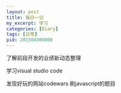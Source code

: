 ```yaml
---
layout: post
title: 每日一记
my_excerpt: 学习
categories: [Diary]
tags: [日常]
pid: 201504300000
---
```


了解前段开发的业绩新动态整理

学习visual studio code

发现好玩的网站codewars 刷javascript的题目
